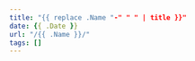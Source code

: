 ```yaml
---
title: "{{ replace .Name "-" " " | title }}"
date: {{ .Date }}
url: "/{{ .Name }}/"
tags: []
---
```

